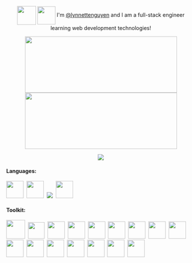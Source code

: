 <p align="center">
<img height="50px" align="center" src="https://user-images.githubusercontent.com/98368183/182954339-538b18ef-fb68-4398-a8dc-342ee57c71b9.gif"/> <img height="48px" align="center" src="https://user-images.githubusercontent.com/98368183/182941138-d1c26155-a2ad-429e-b10e-809974ca796d.gif"/> 
I'm <a href="https://www.linkedin.com/in/lynnettenguyen/">@lynnettenguyen</a> and I am a full-stack engineer learning web development technologies!
</p>

<p align="center">
<a href="https://git.io/streak-stats">
  <img height="150px" width="405px" align="center" src="https://github-readme-streak-stats.herokuapp.com/?user=lynnettenguyen&hide_border=true&fire=FF5A5F&stroke=FF5A5F&background=00000000&ring=E5DFFF&sideNums=FF5A5F&sideLabels=C197BA&currStreakLabel=ECCFF5&currStreakNum=ECCFF5&dates=FCE544" />
</a>
<a href="https://github.com/anuraghazra/github-readme-stats">
  <img height ="150px" width="405px" align="center" src="https://github-readme-stats.vercel.app/api/top-langs/?username=lynnettenguyen&langs_count=4&layout=compact&title_color=FF5A5F&text_color=E5DFFF&bg_color=00000000&hide_border=true&hide_title=true" />
</a>
</p>
<p align="center">
<img src="https://komarev.com/ghpvc/?username=lynnettenguyen&color=FF5A5F"/>
</p>

#### Languages:
<!-- 
![HTML5](https://img.shields.io/badge/html5-%23E34F26.svg?style=for-the-badge&logo=html5&logoColor=white)&nbsp; ![CSS3](https://img.shields.io/badge/css3-%231572B6.svg?style=for-the-badge&logo=css3&logoColor=white)&nbsp; ![Python](https://img.shields.io/badge/Python-14354C?style=for-the-badge&logo=python&logoColor=white)&nbsp;  ![JavaScript](https://img.shields.io/badge/JavaScript-323330?style=for-the-badge&logo=javascript&logoColor=F7DF1E) 
-->  

<p>
<a href="https://skillicons.dev"><img width="46px" src="https://skillicons.dev/icons?i=html"/></a>&nbsp;
<a href="https://skillicons.dev"><img width="46px" src="https://skillicons.dev/icons?i=css"/></a>&nbsp;
<img src="https://user-images.githubusercontent.com/98368183/182982975-1c4fcfb8-7667-466e-98ed-e4b7190d7617.png"/>&nbsp;
<a href="https://skillicons.dev"><img width="46px" src="https://skillicons.dev/icons?i=js"/></a>
</p>

#### Toolkit:
<!-- 
![Git](https://img.shields.io/badge/GIT-E44C30?style=for-the-badge&logo=git&logoColor=white)&nbsp;  ![Postman](https://img.shields.io/badge/Postman-FF6C37?style=for-the-badge&logo=postman&logoColor=white)&nbsp;  ![NodeJS](https://img.shields.io/badge/Node.js-339933?style=for-the-badge&logo=nodedotjs&logoColor=white)&nbsp;  ![Sequelize](https://img.shields.io/badge/Sequelize-52B0E7?style=for-the-badge&logo=Sequelize&logoColor=white)&nbsp;  ![Docker](https://img.shields.io/badge/docker-%230db7ed.svg?style=for-the-badge&logo=docker&logoColor=white)&nbsp;  ![Visual Studio Code](https://img.shields.io/badge/VSCode-0078D4?style=for-the-badge&logo=visual%20studio%20code&logoColor=white)&nbsp;  ![Postgres](https://img.shields.io/badge/postgres-%23316192.svg?style=for-the-badge&logo=postgresql&logoColor=white)&nbsp;  ![SQLite](https://img.shields.io/badge/sqlite-%2307405e.svg?style=for-the-badge&logo=sqlite&logoColor=white)&nbsp;  
![Redux](https://img.shields.io/badge/redux-%23593d88.svg?style=for-the-badge&logo=redux&logoColor=white)&nbsp;  ![Heroku](https://img.shields.io/badge/heroku-%23430098.svg?style=for-the-badge&logo=heroku&logoColor=white)&nbsp;  ![Express.js](https://img.shields.io/badge/express.js-%23404d59.svg?style=for-the-badge&logo=express&logoColor=%2361DAFB)&nbsp;  ![Mocha.js](https://img.shields.io/badge/mocha.js-323330?style=for-the-badge&logo=mocha&logoColor=Brown)&nbsp;  ![React](https://img.shields.io/badge/react-%2320232a.svg?style=for-the-badge&logo=react&logoColor=%2361DAFB)&nbsp; ![Netlify](https://img.shields.io/badge/netlify-%23000000.svg?style=for-the-badge&logo=netlify&logoColor=#00C7B7)&nbsp;  ![Flask](https://img.shields.io/badge/Flask-000000?style=for-the-badge&logo=flask&logoColor=white)&nbsp;
-->  
<a href="https://www.sqlalchemy.org/"><img width="50px" src="https://user-images.githubusercontent.com/98368183/183810565-f42ebbb1-2ddf-458f-bb5e-353b3e9c900f.png"/></a>&nbsp;
<a href="https://www.figma.com/"><img height="44px" src="https://user-images.githubusercontent.com/98368183/187268775-5772cecd-944b-4289-8910-2a6ab2f1626c.svg"/></a>&nbsp;
<a href="https://git-scm.com/"><img width="46px" src="https://user-images.githubusercontent.com/98368183/183134396-e4d303e5-7e36-4192-a697-0f2dcbf6067f.png"/></a>&nbsp;
<a href="https://www.postman.com/"><img width="46px" src="https://user-images.githubusercontent.com/98368183/182984333-4c0883c6-15b3-4962-9399-4c1b5d09aeac.png"/></a>&nbsp;
<a href="https://nodejs.org/en/"><img width="46px" src="https://user-images.githubusercontent.com/98368183/182984354-0c20e8d8-5c37-440d-9603-c2e1369b71b3.png"/></a>&nbsp;
<a href="https://netlify.com"><img width="46px" src="https://user-images.githubusercontent.com/98368183/183135111-279d8b03-e368-41a8-a3c6-8bca68a8397c.png"/></a>&nbsp;
<a href="https://reactjs.org"><img width="46px" src="https://user-images.githubusercontent.com/98368183/183135524-a013d89b-faf9-4fda-a09f-c08c17f22c31.png"/></a>&nbsp;
<a href="https://sequelize.org/"><img width="46px" src="https://user-images.githubusercontent.com/98368183/182984427-f0363a8c-e140-4559-990a-a10c26889715.png"/></a>&nbsp;
<a href="https://www.docker.com/"><img width="46px" src="https://skillicons.dev/icons?i=docker"/></a>&nbsp;
<a href="https://www.postgresql.org/"><img width="46px" src="https://user-images.githubusercontent.com/98368183/183138907-2ce1c6e6-67c7-4d3a-b6b3-6e0c5cd9a462.png"/></a>&nbsp;
<a href="https://www.sqlite.org/index.html"><img width="46px" src="https://skillicons.dev/icons?i=sqlite"/></a>&nbsp;
<a href="https://redux.js.org"><img width="46px" src="https://user-images.githubusercontent.com/98368183/182985115-487e0f30-c52b-47e8-bae7-48581ec230b4.png"/></a>&nbsp;
<a href="https://heroku.com"><img width="46px" src="https://skillicons.dev/icons?i=heroku"/></a>&nbsp;
<a href="https://mochajs.org"><img width="46px" src="https://user-images.githubusercontent.com/98368183/182986031-01e86594-b608-402a-960c-b97cae61e6e3.png"/></a>&nbsp;
<a href="https://expressjs.com/"><img width="46px" src="https://skillicons.dev/icons?i=express"/></a>&nbsp;
<a href="https://flask.palletsprojects.com/en/2.2.x/"><img width="46px" src="https://skillicons.dev/icons?i=flask"/></a>

<!--<img width="46px" src="https://user-images.githubusercontent.com/98368183/182984974-d57b8b7e-2ab5-4efb-93e2-28b6331d74e1.png"/>&nbsp;-->
